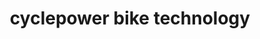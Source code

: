 ---
title: "cyclepower bike technology"
url: /feldbach/cyclepower-bike-technology/
shop: Fahrrad
---